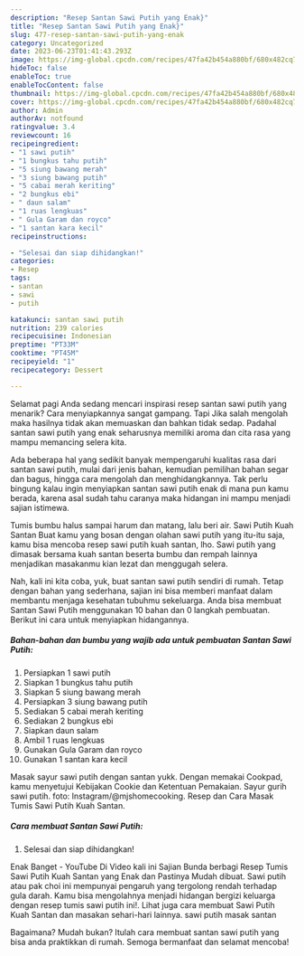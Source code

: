 ```yaml
---
description: "Resep Santan Sawi Putih yang Enak}"
title: "Resep Santan Sawi Putih yang Enak}"
slug: 477-resep-santan-sawi-putih-yang-enak
category: Uncategorized
date: 2023-06-23T01:41:43.293Z
image: https://img-global.cpcdn.com/recipes/47fa42b454a880bf/680x482cq70/santan-sawi-putih-foto-resep-utama.jpg
hideToc: false
enableToc: true
enableTocContent: false
thumbnail: https://img-global.cpcdn.com/recipes/47fa42b454a880bf/680x482cq70/santan-sawi-putih-foto-resep-utama.jpg
cover: https://img-global.cpcdn.com/recipes/47fa42b454a880bf/680x482cq70/santan-sawi-putih-foto-resep-utama.jpg
author: Admin
authorAv: notfound
ratingvalue: 3.4
reviewcount: 16
recipeingredient:
- "1 sawi putih"
- "1 bungkus tahu putih"
- "5 siung bawang merah"
- "3 siung bawang putih"
- "5 cabai merah keriting"
- "2 bungkus ebi"
- " daun salam"
- "1 ruas lengkuas"
- " Gula Garam dan royco"
- "1 santan kara kecil"
recipeinstructions:

- "Selesai dan siap dihidangkan!"
categories:
- Resep
tags:
- santan
- sawi
- putih

katakunci: santan sawi putih 
nutrition: 239 calories
recipecuisine: Indonesian
preptime: "PT33M"
cooktime: "PT45M"
recipeyield: "1"
recipecategory: Dessert

---
```



Selamat pagi Anda sedang mencari inspirasi resep santan sawi putih yang menarik? Cara menyiapkannya sangat gampang. Tapi Jika salah mengolah maka hasilnya tidak akan memuaskan dan bahkan tidak sedap. Padahal santan sawi putih yang enak seharusnya memiliki aroma dan cita rasa yang mampu memancing selera kita.


Ada beberapa hal yang sedikit banyak mempengaruhi kualitas rasa dari santan sawi putih, mulai dari jenis bahan, kemudian pemilihan bahan segar dan bagus, hingga cara mengolah dan menghidangkannya. Tak perlu bingung kalau ingin menyiapkan santan sawi putih enak di mana pun kamu berada, karena asal sudah tahu caranya maka hidangan ini mampu menjadi sajian istimewa.

Tumis bumbu halus sampai harum dan matang, lalu beri air. Sawi Putih Kuah Santan Buat kamu yang bosan dengan olahan sawi putih yang itu-itu saja, kamu bisa mencoba resep sawi putih kuah santan, lho. Sawi putih yang dimasak bersama kuah santan beserta bumbu dan rempah lainnya menjadikan masakanmu kian lezat dan menggugah selera.


Nah, kali ini kita coba, yuk, buat santan sawi putih sendiri di rumah. Tetap dengan bahan yang sederhana, sajian ini bisa memberi manfaat dalam membantu menjaga kesehatan tubuhmu sekeluarga. Anda bisa membuat Santan Sawi Putih menggunakan 10 bahan dan 0 langkah pembuatan. Berikut ini cara untuk menyiapkan hidangannya.

<!--inarticleads1-->

##### Bahan-bahan dan bumbu yang wajib ada untuk pembuatan Santan Sawi Putih:

1. Persiapkan 1 sawi putih
1. Siapkan 1 bungkus tahu putih
1. Siapkan 5 siung bawang merah
1. Persiapkan 3 siung bawang putih
1. Sediakan 5 cabai merah keriting
1. Sediakan 2 bungkus ebi
1. Siapkan  daun salam
1. Ambil 1 ruas lengkuas
1. Gunakan  Gula Garam dan royco
1. Gunakan 1 santan kara kecil


Masak sayur sawi putih dengan santan yukk. Dengan memakai Cookpad, kamu menyetujui Kebijakan Cookie dan Ketentuan Pemakaian. Sayur gurih sawi putih. foto: Instagram/@mjshomecooking. Resep dan Cara Masak Tumis Sawi Putih Kuah Santan. 

<!--inarticleads2-->

##### Cara membuat Santan Sawi Putih:


1. Selesai dan siap dihidangkan!

Enak Banget - YouTube Di Video kali ini Sajian Bunda berbagi Resep Tumis Sawi Putih Kuah Santan yang Enak dan Pastinya Mudah dibuat. Sawi putih atau pak choi ini mempunyai pengaruh yang tergolong rendah terhadap gula darah. Kamu bisa mengolahnya menjadi hidangan bergizi keluarga dengan resep tumis sawi putih ini!. Lihat juga cara membuat Sawi Putih Kuah Santan dan masakan sehari-hari lainnya. sawi putih masak santan 

Bagaimana? Mudah bukan? Itulah cara membuat santan sawi putih yang bisa anda praktikkan di rumah. Semoga bermanfaat dan selamat mencoba!
